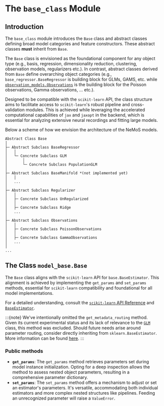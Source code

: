 # The `base_class` Module

## Introduction

The `base_class` module introduces the `Base` class and abstract classes defining broad model categories and feature constructors. These abstract classes **must** inherit from `Base`.

The `Base` class is envisioned as the foundational component for any object type (e.g., basis, regression, dimensionality reduction, clustering, observation models, regularizers etc.). In contrast, abstract classes derived from `Base` define overarching object categories (e.g., `base_regressor.BaseRegressor` is building block for GLMs, GAMS, etc. while [`observation_models.Observations`](nemos.observation_models.Observations) is the building block for the Poisson observations, Gamma observations, ... etc.).

Designed to be compatible with the `scikit-learn` API, the class structure aims to facilitate access to `scikit-learn`'s robust pipeline and cross-validation modules. This is achieved while leveraging the accelerated computational capabilities of `jax` and `jaxopt` in the backend, which is essential for analyzing extensive neural recordings and fitting large models.

Below a scheme of how we envision the architecture of the NeMoS models.

```
Abstract Class Base
│
├─ Abstract Subclass BaseRegressor
│   │
│   └─ Concrete Subclass GLM
│       │
│       └─ Concrete Subclass PopulationGLM
│
├─ Abstract Subclass BaseManifold *(not implemented yet)
│   │
│   ...
│
├─ Abstract Subclass Regularizer
│   │
│   ├─ Concrete Subclass UnRegularized
│   │
│   ├─ Concrete Subclass Ridge
│   ... 
│
├─ Abstract Subclass Observations
│   │
│   ├─ Concrete Subclass PoissonObservations
│   │
│   ├─ Concrete Subclass GammaObservations
│   ... 
│
...
```


## The Class `model_base.Base`

The `Base` class aligns with the `scikit-learn` API for `base.BaseEstimator`. This alignment is achieved by implementing the `get_params` and `set_params` methods, essential for `scikit-learn` compatibility and foundational for all model implementations.

For a detailed understanding, consult the [`scikit-learn` API Reference](https://scikit-learn.org/stable/modules/classes.html) and [`BaseEstimator`](https://scikit-learn.org/stable/modules/generated/sklearn.base.BaseEstimator.html).

:::{note}
We've intentionally omitted the `get_metadata_routing` method. Given its current experimental status and its lack of relevance to the [`GLM`](nemos.glm.GLM) class, this method was excluded. Should future needs arise around parameter routing, consider directly inheriting from `sklearn.BaseEstimator`. More information can be found [here](https://scikit-learn.org/stable/metadata_routing.html#metadata-routing).
:::

### Public methods

- **`get_params`**: The `get_params` method retrieves parameters set during model instance initialization. Opting for a deep inspection allows the method to assess nested object parameters, resulting in a comprehensive parameter dictionary.
- **`set_params`**: The `set_params` method offers a mechanism to adjust or set an estimator's parameters. It's versatile, accommodating both individual estimators and more complex nested structures like pipelines. Feeding an unrecognized parameter will raise a `ValueError`.

